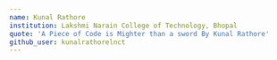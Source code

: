 ```yaml
---
name: Kunal Rathore
institution: Lakshmi Narain College of Technology, Bhopal
quote: 'A Piece of Code is Mighter than a sword By Kunal Rathore'
github_user: kunalrathorelnct
---
```

